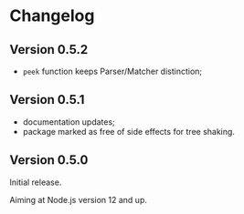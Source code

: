# Changelog

## Version 0.5.2

- `peek` function keeps Parser/Matcher distinction;

## Version 0.5.1

- documentation updates;
- package marked as free of side effects for tree shaking.

## Version 0.5.0

Initial release.

Aiming at Node.js version 12 and up.
